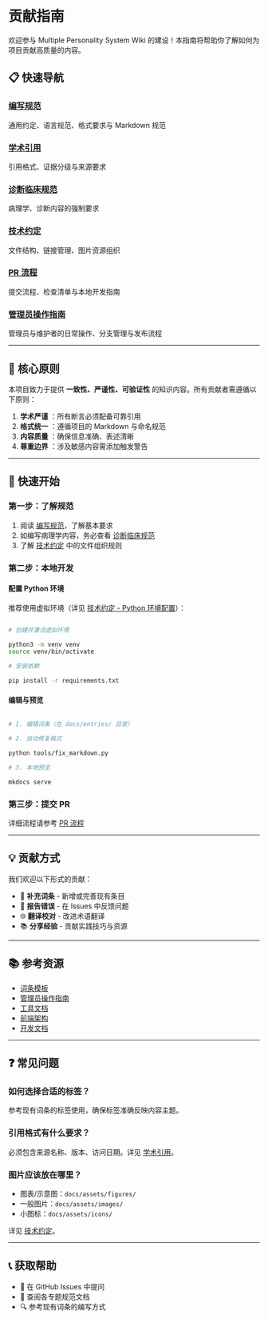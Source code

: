 # 贡献指南

欢迎参与 Multiple Personality System Wiki 的建设！本指南将帮助你了解如何为项目贡献高质量的内容。

## 📋 快速导航

### [编写规范](编写规范.md)

通用约定、语言规范、格式要求与 Markdown 规范

### [学术引用](学术引用.md)

引用格式、证据分级与来源要求

### [诊断临床规范](诊断临床规范.md)

病理学、诊断内容的强制要求

### [技术约定](技术约定.md)

文件结构、链接管理、图片资源组织

### [PR 流程](PR流程.md)

提交流程、检查清单与本地开发指南

### [管理员操作指南](../ADMIN_GUIDE.md)

管理员与维护者的日常操作、分支管理与发布流程

---

## 🎯 核心原则

本项目致力于提供 **一致性、严谨性、可验证性** 的知识内容。所有贡献者需遵循以下原则：

1. **学术严谨** ：所有断言必须配备可靠引用
2. **格式统一** ：遵循项目的 Markdown 与命名规范
3. **内容质量** ：确保信息准确、表述清晰
4. **尊重边界** ：涉及敏感内容需添加触发警告

---

## 🚀 快速开始

### 第一步：了解规范

1. 阅读 [编写规范](编写规范.md)，了解基本要求
2. 如编写病理学内容，务必查看 [诊断临床规范](诊断临床规范.md)
3. 了解 [技术约定](技术约定.md) 中的文件组织规则

### 第二步：本地开发

#### 配置 Python 环境

推荐使用虚拟环境（详见 [技术约定 - Python 环境配置](技术约定.md#7-python-环境配置)）：

```bash

# 创建并激活虚拟环境

python3 -m venv venv
source venv/bin/activate

# 安装依赖

pip install -r requirements.txt
```

#### 编辑与预览

```bash

# 1. 编辑词条（在 docs/entries/ 目录）

# 2. 自动修复格式

python tools/fix_markdown.py

# 3. 本地预览

mkdocs serve
```

### 第三步：提交 PR

详细流程请参考 [PR 流程](PR流程.md)

---

## 💡 贡献方式

我们欢迎以下形式的贡献：

- 📝 **补充词条** - 新增或完善现有条目
- 🐛 **报告错误** - 在 Issues 中反馈问题
- 🌐 **翻译校对** - 改进术语翻译
- 📚 **分享经验** - 贡献实践技巧与资源

---

## 📚 参考资源

- [词条模板](../TEMPLATE_ENTRY.md)
- [管理员操作指南](../ADMIN_GUIDE.md)
- [工具文档](../tools/README.md)
- [前端架构](../dev/FRONTEND_ARCHITECTURE.md)
- [开发文档](../dev/)

---

## ❓ 常见问题

### 如何选择合适的标签？

参考现有词条的标签使用，确保标签准确反映内容主题。

### 引用格式有什么要求？

必须包含来源名称、版本、访问日期。详见 [学术引用](学术引用.md)。

### 图片应该放在哪里？

- 图表/示意图：`docs/assets/figures/`
- 一般图片：`docs/assets/images/`
- 小图标：`docs/assets/icons/`

详见 [技术约定](技术约定.md#图片资源组织)。

---

## 📞 获取帮助

- 💬 在 GitHub Issues 中提问
- 📖 查阅各专题规范文档
- 🔍 参考现有词条的编写方式
